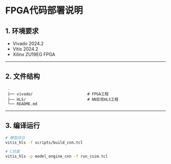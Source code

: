 
# FPGA代码部署说明

## 1. 环境要求
- Vivado 2024.2
- Vitis 2024.2
- Xilinx ZU19EG FPGA

------

## 2. 文件结构

```autoit
 .
 ├── vivado/                        # FPGA工程
 ├── HLS/                           # NN实现HLS工程
 └── README.md
```

------

## 3. 编译运行

```bash
# 模型综合
vitis_hls -f scripts/build_cnn.tcl

# C仿真
vitis_hls -p model_engine_cnn -f run_csim.tcl
```